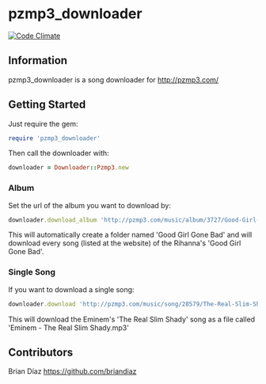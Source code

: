# pzmp3_downloader
[![Code Climate](https://codeclimate.com/github/briandiaz/pzmp3_downloader/badges/gpa.svg)](https://codeclimate.com/github/briandiaz/pzmp3_downloader) 

## Information

pzmp3_downloader is a song downloader for http://pzmp3.com/

## Getting Started
Just require the gem:

```ruby
require 'pzmp3_downloader'
```

Then call the downloader with:
```ruby
downloader = Downloader::Pzmp3.new
```

### Album

Set the url of the album you want to download by:
```ruby
downloader.download_album 'http://pzmp3.com/music/album/3727/Good-Girl-Gone-Bad.html'
```
This will automatically create a folder named 'Good Girl Gone Bad' and will download every song (listed at the website) of the Rihanna's 'Good Girl Gone Bad'.

### Single Song
If you want to download a single song:
```ruby
downloader.download 'http://pzmp3.com/music/song/28579/The-Real-Slim-Shady.html'
```
This will download the Eminem's 'The Real Slim Shady' song as a file called 'Eminem - The Real Slim Shady.mp3'

## Contributors

Brian Díaz https://github.com/briandiaz
